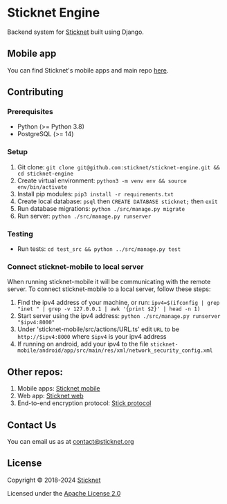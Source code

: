 # Sticknet Engine

Backend system for [Sticknet](https://github.com/sticknet/sticknet-mobile) built using Django.

## Mobile app

You can find Sticknet's mobile apps and main repo [here](https://github.com/sticknet/sticknet-mobile).

## Contributing

### Prerequisites

- Python (>= Python 3.8)
- PostgreSQL (>= 14)

### Setup

1. Git clone: `git clone git@github.com:sticknet/sticknet-engine.git && cd sticknet-engine`
2. Create virtual environment: `python3 -m venv env && source env/bin/activate`
3. Install pip modules: `pip3 install -r requirements.txt`
4. Create local database: `psql` then `CREATE DATABASE sticknet;` then `exit`
5. Run database migrations: `python ./src/manage.py migrate`
6. Run server: `python ./src/manage.py runserver`

### Testing

- Run tests: `cd test_src && python ../src/manage.py test`

### Connect sticknet-mobile to local server

When running sticknet-mobile it will be communicating with the remote server. To connect sticknet-mobile to a local
server, follow these steps:

1. Find the ipv4 address of your machine, or
   run: `ipv4=$(ifconfig | grep "inet " | grep -v 127.0.0.1 | awk '{print $2}' | head -n 1)`
2. Start server using the ipv4 address: `python ./src/manage.py runserver "$ipv4:8000"`
3. Under 'sticknet-mobile/src/actions/URL.ts' edit `URL` to be `http://$ipv4:8000` where `$ipv4` is your ipv4 address
4. If running on android, add your ipv4 to the
   file `sticknet-mobile/android/app/src/main/res/xml/network_security_config.xml`

## Other repos:

1. Mobile apps: [Sticknet mobile](https://github.com/sticknet/sticknet-mobile)
2. Web app: [Sticknet web](https://github.com/sticknet/sticknet-web)
3. End-to-end encryption protocol: [Stick protocol](https://github.com/sticknet/stick-protocol)

## Contact Us

You can email us as at contact@sticknet.org

## License

Copyright © 2018-2024 <a href="https://www.sticknet.org">Sticknet</a>

Licensed under the [Apache License 2.0](http://www.apache.org/licenses/LICENSE-2.0)
